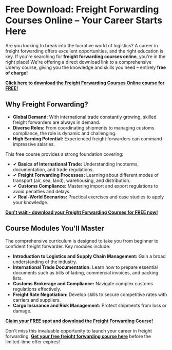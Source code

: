 # Free Download: Freight Forwarding Courses Online – Your Career Starts Here

Are you looking to break into the lucrative world of logistics? A career in freight forwarding offers excellent opportunities, and the right education is key. If you're searching for **freight forwarding courses online**, you're in the right place! We're offering a direct download link to a comprehensive Udemy course, giving you the knowledge and skills you need – entirely **free of charge!**

[**Click here to download the Freight Forwarding Courses Online course for FREE!**](https://udemywork.com/freight-forwarding-courses-online)

## Why Freight Forwarding?

*   **Global Demand:** With international trade constantly growing, skilled freight forwarders are always in demand.
*   **Diverse Roles:** From coordinating shipments to managing customs compliance, the role is dynamic and challenging.
*   **High Earning Potential:** Experienced freight forwarders can command impressive salaries.

This free course provides a strong foundation covering:

*   ✔ **Basics of International Trade:** Understanding Incoterms, documentation, and trade regulations.
*   ✔ **Freight Forwarding Processes:** Learning about different modes of transport (air, sea, land), warehousing, and distribution.
*   ✔ **Customs Compliance:** Mastering import and export regulations to avoid penalties and delays.
*   ✔ **Real-World Scenarios:** Practical exercises and case studies to apply your knowledge.

[**Don't wait - download your Freight Forwarding Courses for FREE now!**](https://udemywork.com/freight-forwarding-courses-online)

## Course Modules You'll Master

The comprehensive curriculum is designed to take you from beginner to confident freight forwarder. Key modules include:

*   **Introduction to Logistics and Supply Chain Management:** Gain a broad understanding of the industry.
*   **International Trade Documentation:** Learn how to prepare essential documents such as bills of lading, commercial invoices, and packing lists.
*   **Customs Brokerage and Compliance:** Navigate complex customs regulations effectively.
*   **Freight Rate Negotiation:** Develop skills to secure competitive rates with carriers and suppliers.
*   **Cargo Insurance and Risk Management:** Protect shipments from loss or damage.

[**Claim your FREE spot and download the Freight Forwarding Course!**](https://udemywork.com/freight-forwarding-courses-online)

Don't miss this invaluable opportunity to launch your career in freight forwarding. **[Get your free freight forwarding course here](https://udemywork.com/freight-forwarding-courses-online)** before the limited-time offer expires!
